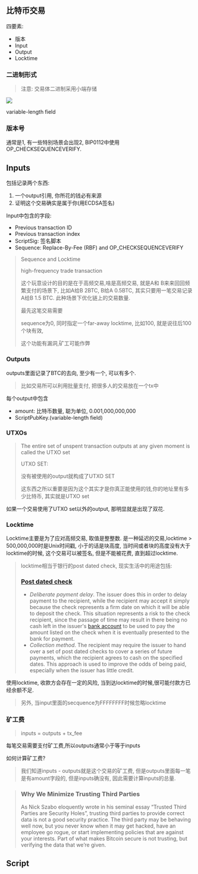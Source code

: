 ## 比特币交易

四要素:

- 版本
- Input
- Output
- Locktime

### 二进制形式

> 注意: 交易体二进制采用小端存储

![](/src/amas/docs/source/_drafts/assets/2019-05-16-150954_1212x249_scrot.png)

variable-length field

### 版本号

通常是1, 有一些特别场景会出现2, BIP0112中使用OP_CHECKSEQUENCEVERIFY.



## Inputs

包括记录两个东西:

1. 一个output引用, 你所花的钱必有来源 
2. 证明这个交易确实是属于你(用ECDSA签名)


Input中包含的字段:
  - Previous transaction ID
  - Previous transaction index
  - ScriptSig: 签名脚本
  - Sequence: Replace-By-Fee (RBF) and OP_CHECKSEQUENCEVERIFY




> Sequence and Locktime
>
> high-frequency trade transaction
>
> 这个玩意设计的目的是在于高频交易,啥是高频交易, 就是A和 B来来回回频繁支付的场景下, 比如A给B 2BTC, B给A 0.5BTC, 其实只要用一笔交易记录A给B 1.5 BTC. 此种场景下优化链上的交易数量.
>
> 最先这笔交易需要
>
> sequence为0, 同时指定一个far-away locktime, 比如100, 就是说往后100个块有效,
>
> 这个功能有漏洞,矿工可能作弊



### Outputs

outputs里面记录了BTC的去向, 至少有一个, 可以有多个. 

> 比如交易所可以利用批量支付, 把很多人的交易放在一个tx中

每个output中包含

- amount: 比特币数量, 聪为单位,  0.001,000,000,000
- ScriptPubKey.(variable-length field)



### UTXOs

>  The entire set of unspent transaction
> outputs at any given moment is called the UTXO set
>
> UTXO SET: 
>
> 没有被使用的output就构成了UTXO SET
>
> 这东西之所以重要是因为这个其实才是你真正能使用的钱,你的地址里有多少比特币, 其实就是UTXO set

如果一个交易使用了UTXO set以外的output, 那明显就是出现了双花.



### Locktime

Locktime主要是为了应对高频交易,  取值是整整数. 是一种延迟的交易,locktime > 500,000,000时是Unix时间戳, 小于的话是块高度, 当时间或者块的高度没有大于locktime的时候, 这个交易可以被签名, 但是不能被花费, 直到超过locktime.



> locktime相当于银行的post dated check, 现实生活中的用途包括:
>
> ### [Post dated check](https://www.accountingtools.com/articles/what-is-a-post-dated-check.html)
>
> - *Deliberate payment delay*. The issuer does this in order to delay payment to the recipient, while the recipient may accept it simply because the check represents a firm date on which it will be able to deposit the check. This situation represents a risk to the check recipient, since the passage of time may result in there being no cash left in the issuer's [bank account](https://www.accountingtools.com/articles/2017/5/15/bank-account-types) to be used to pay the amount listed on the check when it is eventually presented to the bank for payment.
> - *Collection method*. The recipient may require the issuer to hand over a set of post dated checks to cover a series of future payments, which the recipient agrees to cash on the specified dates. This approach is used to improve the odds of being paid, especially when the issuer has little credit.



使用locktime, 收款方会存在一定的风险, 当到达locktime的时候,很可能付款方已经余额不足.

> 另外, 当input里面的secquence为FFFFFFFF时候忽略locktime



### 矿工费

> inputs = outputs  + tx_fee

每笔交易需要支付矿工费,所以outputs通常小于等于inputs



如何计算矿工费?

> 我们知道inputs - outputs就是这个交易的矿工费, 但是outputs里面每一笔是有amount字段的, 但是inputs确没有, 因此需要计算inputs的总量. 



>
>
>### Why We Minimize Trusting Third Parties
>As Nick Szabo eloquently wrote in his seminal essay “Trusted
>Third Parties are Security Holes”, trusting third parties to provide
>correct data is not a good security practice. The third party may be
>behaving well now, but you never know when it may get hacked,
>have an employee go rogue, or start implementing policies that are
>against your interests. Part of what makes Bitcoin secure is not
>trusting, but verifying the data that we’re given.





## Script